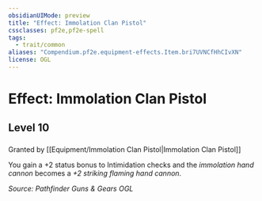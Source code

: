 ```yaml
---
obsidianUIMode: preview
title: "Effect: Immolation Clan Pistol"
cssclasses: pf2e,pf2e-spell
tags:
  - trait/common
aliases: "Compendium.pf2e.equipment-effects.Item.bri7UVNCfHhCIvXN"
license: OGL
---
```

# Effect: Immolation Clan Pistol
## Level 10
### 






Granted by [[Equipment/Immolation Clan Pistol|Immolation Clan Pistol]]

You gain a +2 status bonus to Intimidation checks and the _immolation hand cannon_ becomes a _+2 striking flaming hand cannon_.

*Source: Pathfinder Guns & Gears*
*OGL*